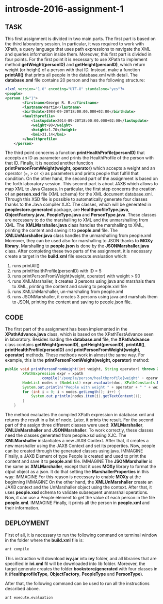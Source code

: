 # introsde-2016-assignment-1

## TASK

This first assignment is divided in two main parts.
The first part is based on the third laboratory session. In particular, it was required to work with XPath, a query language that uses path expressions to navigate the XML and queries information inside them. Moreover, this first part is divided in four points. For the first point it is necessary to use XPath to implement method **getWeight(personID)** and **getHeight(personID)**, which return weight (or height) of a person with that ID. Instead, make a function **printAll()** that prints all people in the database.xml with detail. The **database.xml** file contains 20 person and has the following structure:


```xml
<?xml version="1.0" encoding="UTF-8" standalone="yes"?>
<people>
<person id="1">
        <firstname>George R. R.</firstname>
        <lastname>Martin</lastname>
        <birthdate>1984-09-20T18:00:00.000+02:00</birthdate>
        <healthprofile>
            <lastupdate>2014-09-20T18:00:00.000+02:00</lastupdate>
            <weight>90</weight>
            <height>1.70</height>
            <bmi>31.14</bmi>
        </healthprofile>
    </person>
```

The third point concerns a function **printHealthProfile(personID)** that accepts an ID as parameter and prints the HealthProfile of the person with that ID. Finally, it is needed another function **printPersonFromWeight(weight, operator)** which accepts a weight and an operator (=, > or <) as parameters and prints people that fulfill that condition.
On the other hand, the second part of the assignment is based on the forth laboratory session. This second part is about JAXB which allows to map XML to Java Classes. In particular, the first step concerns the creation of an **person.xsd** file (XML schema) for the XML document database.xml. Through this XSD file is possible to automatically generate four classes thanks to the Java compiler XJC. The classes, which will be generated in **peoplestore.generated** package, are **HealthprofileType.java**, **ObjectFactory.java**, **PeopleType.java** and **PersonType.java**. These classes are necessary to do the marshalling to XML and the unmarshalling from XML. The **XMLMarshaller.java** class handles the marshalling to XML, printing the content and saving it to **people.xml** file. The **XMLUnMarshaller.java** class handles the unmarshalling from people.xml
Moreover, they can be used also for marshalling to JSON thanks to **MOXy library**. Marshalling to **people.json** is done by the **JSONMarshaller.java** class.
After completing these two parts of the assignment, it is necessary create a target in the **build.xml** file execute.evaluation which:

1. runs printAll()
2. runs printHealthProfile(personID) with ID = 5
3. runs printPersonFromWeight(weight, operator) with weight > 90
4. runs XMLMarshaller, it creates 3 persons using java and marshals them to XML, printing the content and saving to people.xml file
5. runs XMLUnMarshaller, un-marshaling from people.xml
6. runs JSONMarshaller, it creates 3 persons using java and marshals them to JSON, printing the content and saving to people.json file.

## CODE
The first part of the assignment has been implemented in the **XPathAdvance.java** class, which is based on the XPathTestAdvance seen in laboratory. Besides loading the **database.xml** file, the **XPathAdvance** class contains **getWeight(personID)**, **getHeight(personID)**, **printAll()**, **printHealthProfile(personID)** and **printPersonFromWeight(weight, operator)** methods. These methods work in almost the same way. For example, this is the **printPersonFromWeight(weight, operator)** method:
```java
public void printPersonFromWeight(int weight, String operator) throws XPathExpressionException {
		XPathExpression expr = xpath
				.compile("/people/person/healthprofile[weight" + operator + "" + weight + "]/parent::person");
		NodeList nodes = (NodeList) expr.evaluate(doc, XPathConstants.NODESET);
		System.out.println("People with weight " + operator + " " + weight + "Kg:");
		for (int i = 0; i < nodes.getLength(); i++) {
			System.out.println(nodes.item(i).getTextContent());
		}
	}
  ```
The method evaluates the compiled XPath expression in database.xml and returns the result in a list of node. Later, it prints the result.
For the second part of the assign three different classes were used: **XMLMarshaller**, **XMLUnMarshaller** and **JSONMarshaller**. To work correctly, these classes need the classes generated from people.xsd using XJC.
The **XMLMarshaller** instantiates a new JAXB Context. After that, it creates a new marshaller using the JAXB Context and set its properties. Now, people can be created through the generated classes using java.
IMMAGINE
Finally, a JAXB Element of type People is created and used to print the content and save it to **people.xml** file.
IMMAGINE
The **JSONMarshaller** is the same as **XMLMarshaller**, except that it uses **MOXy** library to format the otput object as a json. It do that setting the **MarshallerProperties** in this way:
IMMAGINE
For this reason is necessary to enable **MOXy** at the beginning
IMMAGINE
On the other hand, the **XMLUnMarshaller** create an JAXB context and the UnMarshaller object using the context. After that, it uses **people.xsd** schema to validate subsequent unmarshal operations. Now, it can use a People element to get the value of each person in the file **people.xml**.
IMMAGINE
Finally, it prints all the person in **people.xml** and their information.

## DEPLOYMENT
First of all, it is necessary to run the following command on terminal window in the folder where the **build.xml** file is:
```sh
ant compile
```

This instruction will download **ivy.jar** into **ivy** folder, and all libraries that are specified in **ivi.xml** fil will be downloaded into lib folder. Moreover, the target generate creates the folder **bookstore/generated** with four classes in it (**HealthprofileType**, **ObjectFactory**, **PeopleType** and **PersonType**).

After that, the following command can be used to run all the instructions described above.
```sh
ant execute.evaluation
```
